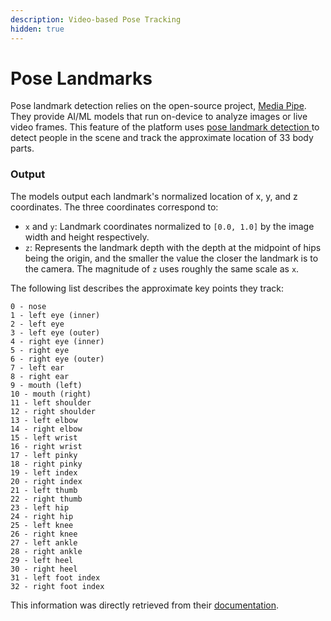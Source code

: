 ```yaml
---
description: Video-based Pose Tracking
hidden: true
---
```


# Pose Landmarks

Pose landmark detection relies on the open-source project, [Media Pipe](https://ai.google.dev/edge/mediapipe/solutions/guide). They provide AI/ML models that run on-device to analyze images or live video frames. This feature of the platform uses [pose landmark detection ](https://ai.google.dev/edge/mediapipe/solutions/vision/pose_landmarker)to detect people in the scene and track the approximate location of 33 body parts.

### Output

The models output each landmark's normalized location of x, y, and z coordinates. The three coordinates correspond to:

* `x` and `y`: Landmark coordinates normalized to `[0.0, 1.0]` by the image width and height respectively.
* `z`: Represents the landmark depth with the depth at the midpoint of hips being the origin, and the smaller the value the closer the landmark is to the camera. The magnitude of `z` uses roughly the same scale as `x`.

The following list describes the approximate key points they track:

```
0 - nose
1 - left eye (inner)
2 - left eye
3 - left eye (outer)
4 - right eye (inner)
5 - right eye
6 - right eye (outer)
7 - left ear
8 - right ear
9 - mouth (left)
10 - mouth (right)
11 - left shoulder
12 - right shoulder
13 - left elbow
14 - right elbow
15 - left wrist
16 - right wrist
17 - left pinky
18 - right pinky
19 - left index
20 - right index
21 - left thumb
22 - right thumb
23 - left hip
24 - right hip
25 - left knee
26 - right knee
27 - left ankle
28 - right ankle
29 - left heel
30 - right heel
31 - left foot index
32 - right foot index
```

This information was directly retrieved from their [documentation](https://github.com/google-ai-edge/mediapipe/blob/master/docs/solutions/pose.md#output).&#x20;

&#x20;
